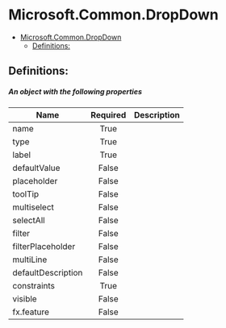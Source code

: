 <a name="microsoft-common-dropdown"></a>
# Microsoft.Common.DropDown
* [Microsoft.Common.DropDown](#microsoft-common-dropdown)
    * [Definitions:](#microsoft-common-dropdown-definitions)

<a name="microsoft-common-dropdown-definitions"></a>
## Definitions:
<a name="microsoft-common-dropdown-definitions-an-object-with-the-following-properties"></a>
##### An object with the following properties
| Name | Required | Description
| ---|:--:|:--:|
|name|True|
|type|True|
|label|True|
|defaultValue|False|
|placeholder|False|
|toolTip|False|
|multiselect|False|
|selectAll|False|
|filter|False|
|filterPlaceholder|False|
|multiLine|False|
|defaultDescription|False|
|constraints|True|
|visible|False|
|fx.feature|False|
